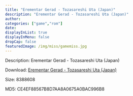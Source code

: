 ```yaml
---
title: "Erementar Gerad - Tozasareshi Uta (Japan)"
description: "Erementar Gerad - Tozasareshi Uta (Japan)"
author: 
categories: ["game","rom"]
date: 
displayInList: true
displayInMenu: false
dropCap: false
featuredImage: /img/miss/gamemiss.jpg
---
```


Description: Erementar Gerad - Tozasareshi Uta (Japan)

Download: <a style="text-decoration:underline;" href="https://mega.nz/#!uXR0RCZC!xsMZJkJxHlKg8qDaU7mVGw2L1f0efKlEJiwxdwDX3gM" target = "_blank" rel = "nofollow" > Erementar Gerad - Tozasareshi Uta (Japan)</a>

Size: 8388608

MD5: CE4EF88567B8D7AA8A0675A0BAC996B8

